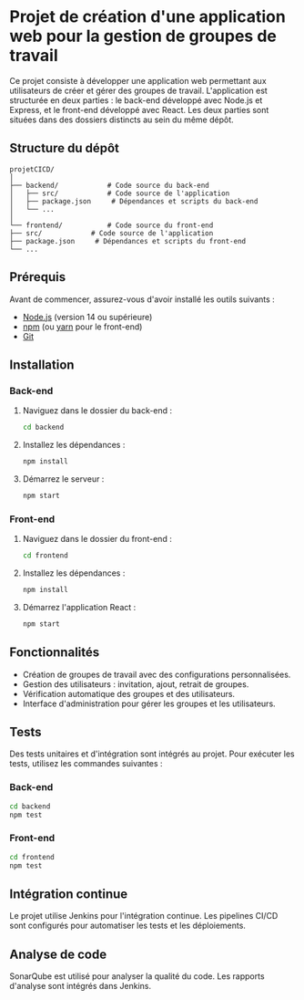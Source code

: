 # Projet de création d'une application web pour la gestion de groupes de travail

Ce projet consiste à développer une application web permettant aux utilisateurs de créer et gérer des groupes de travail. L'application est structurée en deux parties : le back-end développé avec Node.js et Express, et le front-end développé avec React. Les deux parties sont situées dans des dossiers distincts au sein du même dépôt.

## Structure du dépôt

```
projetCICD/
│
├── backend/            # Code source du back-end
│   ├── src/            # Code source de l'application
│   ├── package.json     # Dépendances et scripts du back-end
│   └── ...
│
└── frontend/           # Code source du front-end
├── src/            # Code source de l'application
├── package.json     # Dépendances et scripts du front-end
└── ...
```

## Prérequis

Avant de commencer, assurez-vous d'avoir installé les outils suivants :

- [Node.js](https://nodejs.org/) (version 14 ou supérieure)
- [npm](https://www.npmjs.com/) (ou [yarn](https://yarnpkg.com/) pour le front-end)
- [Git](https://git-scm.com/)

## Installation

### Back-end

1. Naviguez dans le dossier du back-end :

   ```bash
   cd backend
   ```

2. Installez les dépendances :

   ```bash
   npm install
   ```

3. Démarrez le serveur :

   ```bash
   npm start
   ```

### Front-end

1. Naviguez dans le dossier du front-end :

   ```bash
   cd frontend
   ```

2. Installez les dépendances :

   ```bash
   npm install
   ```

3. Démarrez l'application React :

   ```bash
   npm start
   ```

## Fonctionnalités

- Création de groupes de travail avec des configurations personnalisées.
- Gestion des utilisateurs : invitation, ajout, retrait de groupes.
- Vérification automatique des groupes et des utilisateurs.
- Interface d'administration pour gérer les groupes et les utilisateurs.

## Tests

Des tests unitaires et d'intégration sont intégrés au projet. Pour exécuter les tests, utilisez les commandes suivantes :

### Back-end

```bash
cd backend
npm test
```

### Front-end

```bash
cd frontend
npm test
```

## Intégration continue

Le projet utilise Jenkins pour l'intégration continue. Les pipelines CI/CD sont configurés pour automatiser les tests et les déploiements.

## Analyse de code

SonarQube est utilisé pour analyser la qualité du code. Les rapports d'analyse sont intégrés dans Jenkins.